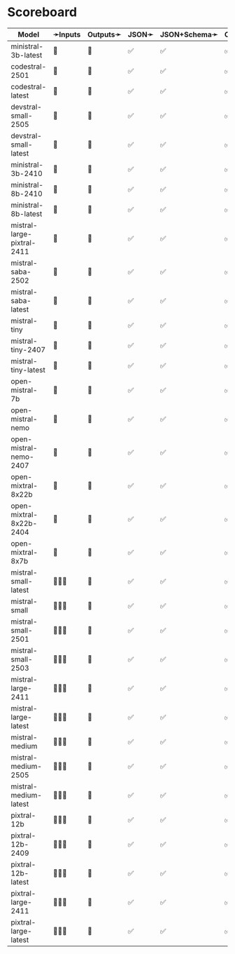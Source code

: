 # Scoreboard

| Model                      | ➛Inputs   | Outputs➛   | JSON➛   | JSON+Schema➛   | Chat | Streaming | Tools  | Batch | Seed | Files | Citations | Thinking |
| -------------------------- | --------- | ---------- | ------- | -------------- | ---- | --------- | ------ | ----- | ---- | ----- | --------- | -------- |
| ministral-3b-latest        | 💬        | 💬         | ✅      | ✅             | ✅   | ✅        | ✅     | ❌    | ✅   | ❌    | ❌        | ❌       |
| codestral-2501             | 💬        | 💬         | ✅      | ✅             | ✅   | ✅        | ✅     | ❌    | ✅   | ❌    | ❌        | ❌       |
| codestral-latest           | 💬        | 💬         | ✅      | ✅             | ✅   | ✅        | ✅     | ❌    | ✅   | ❌    | ❌        | ❌       |
| devstral-small-2505        | 💬        | 💬         | ✅      | ✅             | ✅   | ✅        | ✅     | ❌    | ✅   | ❌    | ❌        | ❌       |
| devstral-small-latest      | 💬        | 💬         | ✅      | ✅             | ✅   | ✅        | ✅     | ❌    | ✅   | ❌    | ❌        | ❌       |
| ministral-3b-2410          | 💬        | 💬         | ✅      | ✅             | ✅   | ✅        | ✅     | ❌    | ✅   | ❌    | ❌        | ❌       |
| ministral-8b-2410          | 💬        | 💬         | ✅      | ✅             | ✅   | ✅        | ✅     | ❌    | ✅   | ❌    | ❌        | ❌       |
| ministral-8b-latest        | 💬        | 💬         | ✅      | ✅             | ✅   | ✅        | ✅     | ❌    | ✅   | ❌    | ❌        | ❌       |
| mistral-large-pixtral-2411 | 💬        | 💬         | ✅      | ✅             | ✅   | ✅        | ✅     | ❌    | ✅   | ❌    | ❌        | ❌       |
| mistral-saba-2502          | 💬        | 💬         | ✅      | ✅             | ✅   | ✅        | ✅     | ❌    | ✅   | ❌    | ❌        | ❌       |
| mistral-saba-latest        | 💬        | 💬         | ✅      | ✅             | ✅   | ✅        | ✅     | ❌    | ✅   | ❌    | ❌        | ❌       |
| mistral-tiny               | 💬        | 💬         | ✅      | ✅             | ✅   | ✅        | ✅     | ❌    | ✅   | ❌    | ❌        | ❌       |
| mistral-tiny-2407          | 💬        | 💬         | ✅      | ✅             | ✅   | ✅        | ✅     | ❌    | ✅   | ❌    | ❌        | ❌       |
| mistral-tiny-latest        | 💬        | 💬         | ✅      | ✅             | ✅   | ✅        | ✅     | ❌    | ✅   | ❌    | ❌        | ❌       |
| open-mistral-7b            | 💬        | 💬         | ✅      | ✅             | ✅   | ✅        | ✅     | ❌    | ✅   | ❌    | ❌        | ❌       |
| open-mistral-nemo          | 💬        | 💬         | ✅      | ✅             | ✅   | ✅        | ✅     | ❌    | ✅   | ❌    | ❌        | ❌       |
| open-mistral-nemo-2407     | 💬        | 💬         | ✅      | ✅             | ✅   | ✅        | ✅     | ❌    | ✅   | ❌    | ❌        | ❌       |
| open-mixtral-8x22b         | 💬        | 💬         | ✅      | ✅             | ✅   | ✅        | ✅     | ❌    | ✅   | ❌    | ❌        | ❌       |
| open-mixtral-8x22b-2404    | 💬        | 💬         | ✅      | ✅             | ✅   | ✅        | ✅     | ❌    | ✅   | ❌    | ❌        | ❌       |
| open-mixtral-8x7b          | 💬        | 💬         | ✅      | ✅             | ✅   | ✅        | ✅     | ❌    | ✅   | ❌    | ❌        | ❌       |
| mistral-small-latest       | 💬📄📸    | 💬         | ✅      | ✅             | ✅   | ✅        | ✅💥🧐 | ❌    | ✅   | ❌    | ❌        | ❌       |
| mistral-small              | 💬📄📸    | 💬         | ✅      | ✅             | ✅   | ✅        | ✅💥🧐 | ❌    | ✅   | ❌    | ❌        | ❌       |
| mistral-small-2501         | 💬📄📸    | 💬         | ✅      | ✅             | ✅   | ✅        | ✅💥🧐 | ❌    | ✅   | ❌    | ❌        | ❌       |
| mistral-small-2503         | 💬📄📸    | 💬         | ✅      | ✅             | ✅   | ✅        | ✅💥🧐 | ❌    | ✅   | ❌    | ❌        | ❌       |
| mistral-large-2411         | 💬📄📸    | 💬         | ✅      | ✅             | ✅   | ✅        | ✅💥🧐 | ❌    | ✅   | ❌    | ❌        | ❌       |
| mistral-large-latest       | 💬📄📸    | 💬         | ✅      | ✅             | ✅   | ✅        | ✅💥🧐 | ❌    | ✅   | ❌    | ❌        | ❌       |
| mistral-medium             | 💬📄📸    | 💬         | ✅      | ✅             | ✅   | ✅        | ✅💥🧐 | ❌    | ✅   | ❌    | ❌        | ❌       |
| mistral-medium-2505        | 💬📄📸    | 💬         | ✅      | ✅             | ✅   | ✅        | ✅💥🧐 | ❌    | ✅   | ❌    | ❌        | ❌       |
| mistral-medium-latest      | 💬📄📸    | 💬         | ✅      | ✅             | ✅   | ✅        | ✅💥🧐 | ❌    | ✅   | ❌    | ❌        | ❌       |
| pixtral-12b                | 💬📄📸    | 💬         | ✅      | ✅             | ✅   | ✅        | ✅💥🧐 | ❌    | ✅   | ❌    | ❌        | ❌       |
| pixtral-12b-2409           | 💬📄📸    | 💬         | ✅      | ✅             | ✅   | ✅        | ✅💥🧐 | ❌    | ✅   | ❌    | ❌        | ❌       |
| pixtral-12b-latest         | 💬📄📸    | 💬         | ✅      | ✅             | ✅   | ✅        | ✅💥🧐 | ❌    | ✅   | ❌    | ❌        | ❌       |
| pixtral-large-2411         | 💬📄📸    | 💬         | ✅      | ✅             | ✅   | ✅        | ✅💥🧐 | ❌    | ✅   | ❌    | ❌        | ❌       |
| pixtral-large-latest       | 💬📄📸    | 💬         | ✅      | ✅             | ✅   | ✅        | ✅💥🧐 | ❌    | ✅   | ❌    | ❌        | ❌       |
